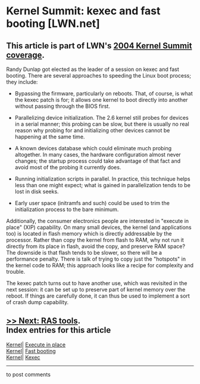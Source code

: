 # Kernel Summit: kexec and fast booting [LWN.net]

This article is part of LWN's [2004 Kernel Summit coverage](/Articles/KernelSummit2004/).   
---  
Randy Dunlap got elected as the leader of a session on kexec and fast booting. There are several approaches to speeding the Linux boot process; they include: 

  * Bypassing the firmware, particularly on reboots. That, of course, is what the kexec patch is for; it allows one kernel to boot directly into another without passing through the BIOS first. 

  * Parallelizing device initialization. The 2.6 kernel still probes for devices in a serial manner; this probing can be slow, but there is usually no real reason why probing for and initializing other devices cannot be happening at the same time. 

  * A known devices database which could eliminate much probing altogether. In many cases, the hardware configuration almost never changes; the startup process could take advantage of that fact and avoid most of the probing it currently does. 

  * Running initialization scripts in parallel. In practice, this technique helps less than one might expect; what is gained in parallelization tends to be lost in disk seeks. 

  * Early user space (initramfs and such) could be used to trim the initialization process to the bare minimum. 




Additionally, the consumer electronics people are interested in "execute in place" (XIP) capability. On many small devices, the kernel (and applications too) is located in flash memory which is directly addressable by the processor. Rather than copy the kernel from flash to RAM, why not run it directly from its place in flash, avoid the copy, and preserve RAM space? The downside is that flash tends to be slower, so there will be a performance penalty. There is talk of trying to copy just the "hotspots" in the kernel code to RAM; this approach looks like a recipe for complexity and trouble. 

The kexec patch turns out to have another use, which was revisited in the next session: it can be set up to preserve part of kernel memory over the reboot. If things are carefully done, it can thus be used to implement a sort of crash dump capability. 

[>> Next: RAS tools](/Articles/94561/).  
Index entries for this article  
---  
[Kernel](/Kernel/Index)| [Execute in place](/Kernel/Index#Execute_in_place)  
[Kernel](/Kernel/Index)| [Fast booting](/Kernel/Index#Fast_booting)  
[Kernel](/Kernel/Index)| [Kexec](/Kernel/Index#Kexec)  
  


* * *

to post comments 
